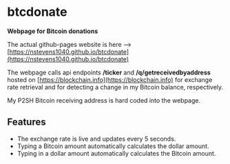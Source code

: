 # btcdonate
**Webpage for Bitcoin donations**  

The actual github-pages website is here --> [https://nstevens1040.github.io/btcdonate](https://nstevens1040.github.io/btcdonate)  

The webpage calls api endpoints **/ticker** and **/q/getreceivedbyaddress** hosted on [https://blockchain.info](https://blockchain.info) for exchange rate retrieval and for detecting a change in my Bitcoin balance, respectively.  

My P2SH Bitcoin receiving address is hard coded into the webpage.  

## Features
   - The exchange rate is live and updates every 5 seconds.  
   - Typing a Bitcoin amount automatically calculates the dollar amount.  
   - Typing in a dollar amount automatically calculates the Bitcoin amount.  
